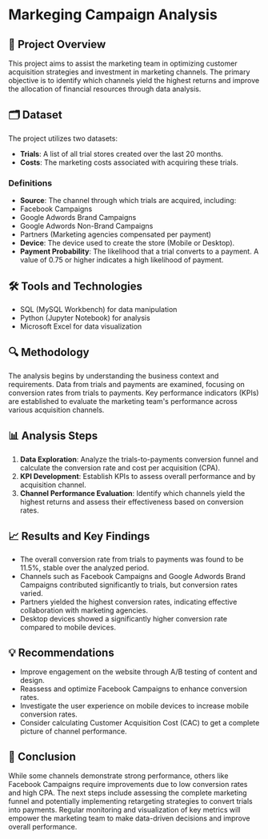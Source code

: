 # Markeging Campaign Analysis

## 📝 Project Overview
This project aims to assist the marketing team in optimizing customer acquisition strategies and investment in marketing channels. The primary objective is to identify which channels yield the highest returns and improve the allocation of financial resources through data analysis.

## 🗂️ Dataset
The project utilizes two datasets:
- **Trials**: A list of all trial stores created over the last 20 months.
- **Costs**: The marketing costs associated with acquiring these trials.

### Definitions
- **Source**: The channel through which trials are acquired, including:
 - Facebook Campaigns
 - Google Adwords Brand Campaigns
 - Google Adwords Non-Brand Campaigns
 - Partners (Marketing agencies compensated per payment)
- **Device**: The device used to create the store (Mobile or Desktop).
- **Payment Probability**: The likelihood that a trial converts to a payment. A value of 0.75 or higher indicates a high likelihood of payment.

## 🛠️ Tools and Technologies
- SQL (MySQL Workbench) for data manipulation
- Python (Jupyter Notebook) for analysis
- Microsoft Excel for data visualization

## 🔍 Methodology
The analysis begins by understanding the business context and requirements. Data from trials and payments are examined, focusing on conversion rates from trials to payments. Key performance indicators (KPIs) are established to evaluate the marketing team's performance across various acquisition channels.

## 📊 Analysis Steps
1. **Data Exploration**: Analyze the trials-to-payments conversion funnel and calculate the conversion rate and cost per acquisition (CPA).
2. **KPI Development**: Establish KPIs to assess overall performance and by acquisition channel.
3. **Channel Performance Evaluation**: Identify which channels yield the highest returns and assess their effectiveness based on conversion rates.

## 📈 Results and Key Findings
- The overall conversion rate from trials to payments was found to be 11.5%, stable over the analyzed period.
- Channels such as Facebook Campaigns and Google Adwords Brand Campaigns contributed significantly to trials, but conversion rates varied.
- Partners yielded the highest conversion rates, indicating effective collaboration with marketing agencies.
- Desktop devices showed a significantly higher conversion rate compared to mobile devices.

## 💡 Recommendations
- Improve engagement on the website through A/B testing of content and design.
- Reassess and optimize Facebook Campaigns to enhance conversion rates.
- Investigate the user experience on mobile devices to increase mobile conversion rates.
- Consider calculating Customer Acquisition Cost (CAC) to get a complete picture of channel performance.

## 📝 Conclusion
While some channels demonstrate strong performance, others like Facebook Campaigns require improvements due to low conversion rates and high CPA. The next steps include assessing the complete marketing funnel and potentially implementing retargeting strategies to convert trials into payments. Regular monitoring and visualization of key metrics will empower the marketing team to make data-driven decisions and improve overall performance.